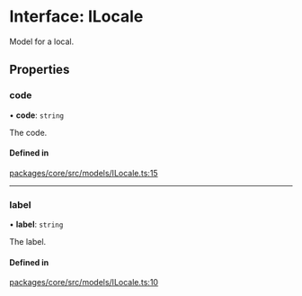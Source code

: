 # Interface: ILocale

Model for a local.

## Properties

### code

• **code**: `string`

The code.

#### Defined in

[packages/core/src/models/ILocale.ts:15](https://github.com/gtscio/framework/blob/51767d6/packages/core/src/models/ILocale.ts#L15)

---

### label

• **label**: `string`

The label.

#### Defined in

[packages/core/src/models/ILocale.ts:10](https://github.com/gtscio/framework/blob/51767d6/packages/core/src/models/ILocale.ts#L10)
